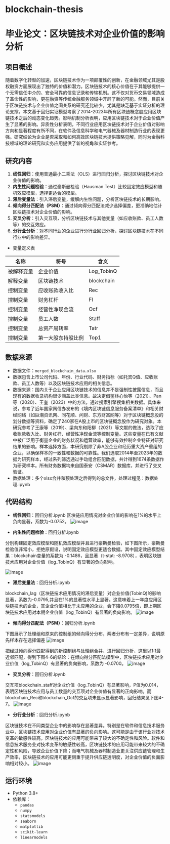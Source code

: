 # blockchain-thesis
# 毕业论文：区块链技术对企业价值的影响分析

## 项目概述
随着数字化转型的加速，区块链技术作为一项颠覆性的创新，在金融领域尤其是股权融资方面展现出了独特的价值和潜力。区块链技术的核心价值在于其能够提供一个无需信任中介的、安全可靠的信息记录和传输机制。这不仅对货币交易领域造成了革命性的影响，更在融资等传统金融服务领域中开辟了新的可能。然而，目前关于区块链技术与企业价值之间关系的研究还比较少，尤其是缺乏基于实证分析的理论支撑。本文基于回归实证模型考察了2014-2023年所有区块链概念股应用区块链技术之后的动态变化趋势。影响机制分析表明，应用区块链技术对于企业价值产生了显著的影响。异质性分析表明，不同行业应用区块链技术对于企业价值对影响方向和显著程度有所不同，在软件及信息科学和电气器械及器材制造行业的表现更强。研究结论为企业是否采取和如何高效区块链技术提供策略见解，同时为金融科技领域的理论研究和实务应用提供了新的视角和实证参考。

## 研究内容
1. **线性回归**：使用普通最小二乘法（OLS）进行回归分析，探讨区块链技术对企业价值的影响。
2. **内生性问题检验**：通过豪斯曼检验（Hausman Test）比较固定效应模型和随机效应模型，选择更适合的模型。
3. **滞后变量法**：引入滞后变量，缓解内生性问题，分析区块链技术的长期影响。
4. **倾向得分匹配法（PSM）**：通过倾向得分匹配法减少选择偏差，更准确地估计区块链技术对企业价值的影响。
5. **交叉分析**：引入交互项，分析区块链技术与其他变量（如应收账款、员工人数等）的交互效应。
6. **分行业分析**：对不同行业的企业进行分行业回归分析，探讨区块链技术在不同行业中的影响差异。

- 变量定义表

| 名称 | 符号 | 含义 |
|---|---|---|
| 被解释变量 | 企业价值 | Log_TobinQ | 市场价值/账面价值的对数 |
| 解释变量 | 区块链技术 | blockchain | 企业应用区块链技术融资且当年及以后年份取 1，否则取 0 |
| 控制变量 | 应收账款收入比 | Rec | 应收账款/主营业务收入 |
| 控制变量 | 财务杠杆 | Fl | (净利润＋所得税费用＋财务费用)/(净利润＋所得税费用) |
| 控制变量 | 经营性净现金流 | Ocf | 经营性净现金流/总资产 |
| 控制变量 | 员工人数 | Staff | 取企业当年总员工人数的对数 |
| 控制变量 | 总资产周转率 | Tatr | 营业收入/总资产 |
| 控制变量 | 第一大股东持股比例 | Top1 | 第一大股东持股数占总股数比重 |

## 数据来源
- 数据文件：`merged_blockchain_data.xlsx`
- 数据包含上市公司代码、年份、行业代码、财务指标（如托宾Q值、应收账款、员工人数等）以及区块链技术应用的相关信息。
- 数据来源：国内关于企业应用区块链技术的信息并不是强制性披露信息，而且现有的数据收录机构很少涵盖此类信息。故决定借鉴林心怡等（2021）、Pan 等（2020）、王奎（2023）中的方法，通过搜索引擎搜集相关数据。具体来说，参考了近年国家网信办发布的《境内区块链信息服务备案清单》和相关财经网络（如巨潮资讯网、同花顺、问财、东方财富网等）对于区块链概念股的划分数据等资料，确定了240家在A股上市的区块链概念股作为研究对象。本研究参考了王康等（2019）、梁向东和阳柳（2021）等文献的做法，选取了应收账款收入比、财务杠杆、经营性净现金流等控制变量。这些变量在已有文献中被广泛用于衡量企业的财务状况和运营效率，能够有效控制企业特征对研究结果的影响。样本选择方面，本研究剔除了非A股企业和经历重大资产重组的企业，以确保样本的一致性和数据的可靠性。我们选取2014年至2023年的数据为研究样本，经过系列筛选通过手动组合匹配数据，共计得到1674条数据作为研究样本。所有财务数据均来自国泰安（CSMAR）数据库，并进行了交叉验证。
- 数据处理：多个xlsx合并和预处理之后得到的总文件，处理过程见：数据处理.ipynb

## 代码结构
- **线性回归**：回归分析.ipynb
区块链应用情况对企业价值的影响在1%的水平上负向显著，系数为-0.0752。
![image](https://github.com/user-attachments/assets/f3cb8962-3e4e-4503-a1e0-c4506391515b)

- **内生性问题检验**：回归分析.ipynb


分别构建固定效应模型和随机效应模型并且进行豪斯曼检验，如下图所示，豪斯曼检验值非常小，拒绝原假设，说明固定效应模型更适合数据。其中固定效应模型结果：blockchain变量的系数为 -0.1486，且显著（t-stat: -8.9708），表明区块链技术应用对企业价值（log_TobinQ）有显著的负向影响。

![image](https://github.com/user-attachments/assets/204a502b-d648-4936-b50e-7f8699439e49)

- **滞后变量法**：回归分析.ipynb

blockchain_lag（区块链技术应用情况的滞后变量）对企业价值(TobinQ)的影响显著，系数为-0.0795,并且在1%的显著性水平上显著。这意味着上一年度应用区块链技术的企业，其企业价值相比于未应用的企业，会下降0.0795倍，即上期区块链技术应用对本期企业价值（log_TobinQ）有显著的负向影响。
![image](https://github.com/user-attachments/assets/bd5e01d2-2148-456a-b88f-81b158bc690d)


- **倾向得分匹配法（PSM）**：回归分析.ipynb

下图展示了处理组和原来的控制组的倾向得分分布，两者分布有一定差异，说明原先样本存在选择偏差
  ![image](https://github.com/user-attachments/assets/aed84f4c-9004-44a6-bdaa-f4d193ae3048)

把经过倾向得分匹配得到的新控制组与处理组合并，进行回归分析，这里以1:1最近邻匹配，得到下图4-6的结论：在倾向得分匹配法模型中，区块链技术应用对企业价值（log_TobinQ）有显著的负向影响，系数为 -0.0700。
![image](https://github.com/user-attachments/assets/a93f4678-e847-4ed4-bfd5-9b3a334aecd0)


- **交叉分析**：回归分析.ipynb

交互项blockchain_staff对企业价值（log_TobinQ）有显著影响，P值为0.014，表明区块链技术应用与员工数量的交互项对企业价值有显著的正向影响。而blockchain_Rec和blockchain_Ocf的交互项未显示显著影响，回归结果见下图4-7。
![image](https://github.com/user-attachments/assets/9d1fd53d-c332-48b1-919a-cbdcd656888b)

  
- **分行业分析**：回归分析.ipynb

区块链技术在不同类型企业中的影响存在显著差异。特别是在软件和信息技术服务业中，区块链技术应用对企业价值有显著的负向影响。这可能是由于该行业对技术变革的敏感性较高，区块链技术的应用可能带来了较大的不确定性和风险。软件和信息技术服务业对技术变革的敏感性较高，区块链技术的应用可能带来较大的不确定性和风险，导致企业价值下降；而电气机械及器材制造业更关注供应链管理和生产效率，区块链技术的应用可能更侧重于提升供应链透明度，对企业价值的负面影响相对较小。
![image](https://github.com/user-attachments/assets/ee710d68-e404-4af0-9be7-7a2746c1419b)


## 运行环境
- Python 3.8+
- 依赖库：
  - `pandas`
  - `numpy`
  - `statsmodels`
  - `seaborn`
  - `matplotlib`
  - `scikit-learn`
  - `linearmodels`
